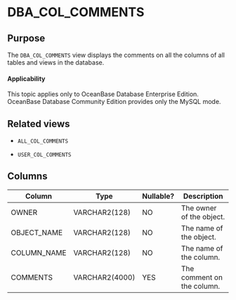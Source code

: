 DBA_COL_COMMENTS
=====================================

Purpose
-----------

The `DBA_COL_COMMENTS` view displays the comments on all the columns of all tables and views in the database.

  <main id="notice" >
    <h4>Applicability</h4>
    <p>This topic applies only to OceanBase Database Enterprise Edition. OceanBase Database Community Edition provides only the MySQL mode. </p>
  </main>

Related views
-------------

* `ALL_COL_COMMENTS`



* `USER_COL_COMMENTS`






Columns
-------------



| **Column** | **Type** | **Nullable?** | **Description** |
|-------------|----------------|----------------|--------|
| OWNER | VARCHAR2(128) | NO | The owner of the object. |
| OBJECT_NAME | VARCHAR2(128) | NO | The name of the object. |
| COLUMN_NAME | VARCHAR2(128) | NO | The name of the column. |
| COMMENTS | VARCHAR2(4000) | YES | The comment on the column. |



